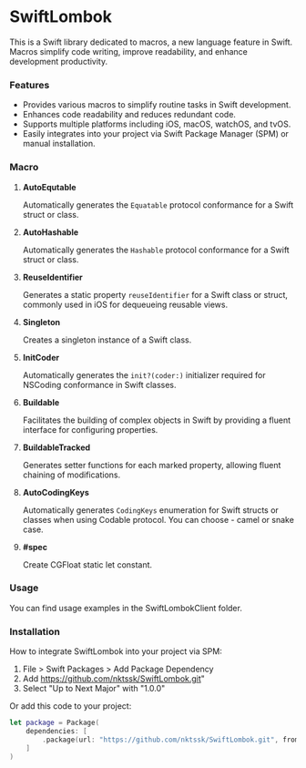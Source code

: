 # SwiftLombok 
This is a Swift library dedicated to macros, a new language feature in Swift. Macros simplify code writing, improve readability, and enhance development productivity.

### Features

- Provides various macros to simplify routine tasks in Swift development.
- Enhances code readability and reduces redundant code.
- Supports multiple platforms including iOS, macOS, watchOS, and tvOS.
- Easily integrates into your project via Swift Package Manager (SPM) or manual installation.

### Macro

1. **AutoEqutable**

   Automatically generates the `Equatable` protocol conformance for a Swift struct or class.

2. **AutoHashable**

   Automatically generates the `Hashable` protocol conformance for a Swift struct or class.

3. **ReuseIdentifier**

   Generates a static property `reuseIdentifier` for a Swift class or struct, commonly used in iOS for dequeueing reusable views.

4. **Singleton**

   Creates a singleton instance of a Swift class.

5. **InitCoder**

   Automatically generates the `init?(coder:)` initializer required for NSCoding conformance in Swift classes.

6. **Buildable**

   Facilitates the building of complex objects in Swift by providing a fluent interface for configuring properties.
   
7. **BuildableTracked**

   Generates setter functions for each marked property, allowing fluent chaining of modifications.

8. **AutoCodingKeys**

   Automatically generates `CodingKeys` enumeration for Swift structs or classes when using Codable protocol. You can choose - camel or snake case.

9. **#spec**

   Create CGFloat static let constant.


### Usage

You can find usage examples in the SwiftLombokClient folder.

### Installation
How to integrate SwiftLombok into your project via SPM:

1. File > Swift Packages > Add Package Dependency
1. Add https://github.com/nktssk/SwiftLombok.git"
1. Select "Up to Next Major" with "1.0.0"

Or add this code to your project:
```Swift
let package = Package(
    dependencies: [
        .package(url: "https://github.com/nktssk/SwiftLombok.git", from: "1.0.0")
    ]
)
```